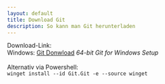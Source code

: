 ```yaml
---
layout: default
title: Download Git
description: So kann man Git herunterladen
---
```

Download-Link:<br>
Windows: [Git Donwload](https://www.git-scm.com/download/win)
*64-bit Git for Windows Setup*
<br>
<br>
Alternativ via Powershell:<br>
`winget install --id Git.Git -e --source winget`